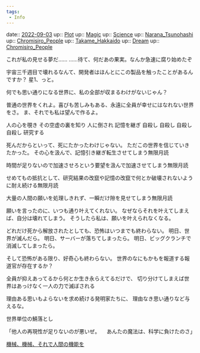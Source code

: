 ```yaml
---
tags:
 - Info
---
```


date:: [2022-09-03](Daily_Note/2022-09-03.md)
up:: [Plot](Bar/Novel/Chaos/Plot.md)
up:: [Magic](../Bar/Novel/Topics/Magic.md)
up:: [Science](../Bar/Novel/Topics/Science.md)
up:: [Narana_Tsunohashi](../Bar/Novel/Nacaria/Narana_Tsunohashi.md)
up:: [Chromisiro_People](../Bar/Novel/Nacaria/Chromisiro_People.md)
up:: [Takame_Hakkaido](../Bar/Novel/Nacaria/Takame_Hakkaido.md)
up:: [Dream](../Bar/Novel/Topics/Dream.md)
up:: [Chromisiro_People](../Bar/Novel/Nacaria/Chromisiro_People.md)

これが私の見せる夢だ……
……待て、何だあの果実。なんか急速に腐り始めたぞ


宇宙三千週目で壊れるなんて、開発者はほんとにこの製品を触ったことがあるんですか？
星1、っと。

何でも思い通りになる世界に、私の全部が収まるわけがないじゃん？

普通の世界をくれよ。喜びも苦しみもある、永遠に全員が幸せにはなれない世界をさ。
ま、それでも私は望んで作るよ。


人の心を覗き
その空虚の裏を知り
人に倒され
記憶を継ぎ
自殺し
自殺し
自殺し
自殺し
研究する

死んだからといって、死にたかったわけじゃない。
ただこの世界を信じていきたかった。
その心を汲んで、記憶引き継ぎ転生させてしまう無限月読

時間が足りないので加速させろという要望を汲んで加速させてしまう無限月読

せめてもの抵抗として、研究結果の改竄や記憶の改竄で何とか破壊されないように耐え続ける無限月読

大量の人間の願いを処理しきれず、一瞬だけ隙を見せてしまう無限月読

願いを言ったのに、いつも通り叶えてくれない。
なぜならそれを叶えてしまえば、自分は壊れてしまう。
そうしたら私は、願いを叶えられなくなる。

どれだけ死から解放されたとしても、恐怖はいつまでも終わらない。
明日、世界が滅んだら。
明日、サーバーが落ちてしまったら。
明日、ビッグクランチで消滅してしまったら。

そして恐怖がある限り、好奇心も終わらない。
世界のなにもかもを報道する報道官が存在するか？


全員が抑えあってるから何とか生き永らえてるだけで、
切り分けてしまえば世界はあっけなく一人の力で滅ぼされる

理由ある思いもよらないを求め続ける発明家たちに、
理由なき思い通りなど与えるな。

世界単位の鯖落とし


「他人の再現性が足りないのが悪いぜ。
　あんたの魔法は、科学に負けたのさ」


[機械、機械、それで人間の機能を](../機械、機械、それで人間の機能を.md)